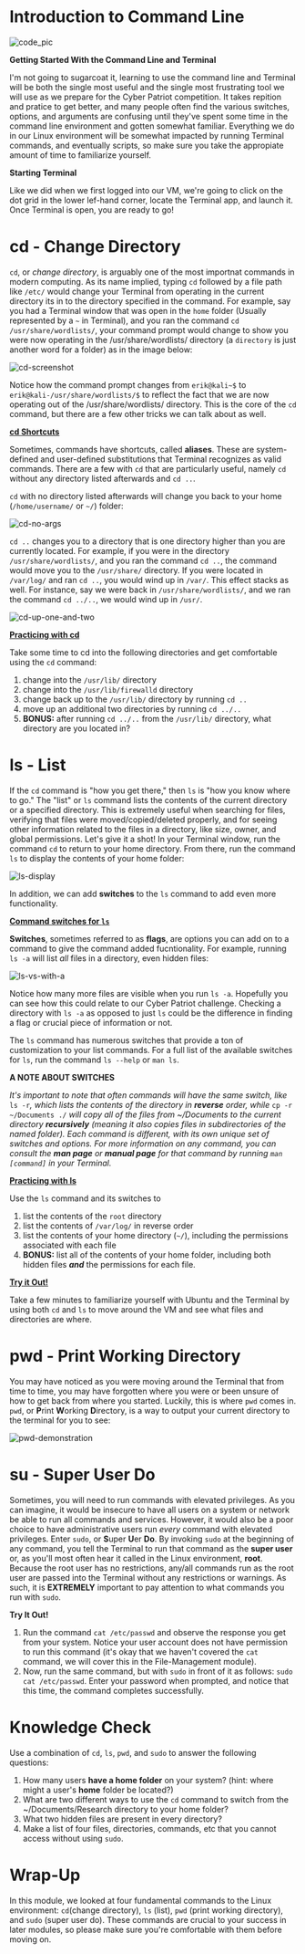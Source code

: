 # Introduction to Command Line

![code_pic](https://images.pexels.com/photos/207580/pexels-photo-207580.jpeg?cs=srgb&dl=pexels-pixabay-207580.jpg&fm=jpg)

<b>Getting Started With the Command Line and Terminal</b>

I'm not going to sugarcoat it, learning to use the command 
line and Terminal will be both the single most useful and 
the single most frustrating tool we will use as we prepare 
for the Cyber Patriot competition. It takes repition and 
pratice to get better, and many people often find the various 
switches, options, and arguments are confusing until they've 
spent some time in the command line environment and gotten 
somewhat familiar. Everything we do in our Linux environment 
will be somewhat impacted by running Terminal commands, and 
eventually scripts, so make sure you take the appropiate amount 
of time to familiarize yourself. 

<b>Starting Terminal</b>

Like we did when we first logged into our VM, we're going to click on the dot grid in the 
lower lef-hand corner, locate the Terminal app, and launch it. Once Terminal is open, you 
are ready to go! 

# cd - Change Directory

`cd`, or <i>change directory</i>, is arguably one of the most importnat commands in modern computing. 
As its name implied, typing `cd` followed by a file path like `/etc/` would change your Terminal 
from operating in the current directory its in to the directory specified in the command. For example, 
say you had a Terminal window that was open in the `home` folder (Usually represented by a `~` in 
Terminal), and you ran the command `cd /usr/share/wordlists/`, your command prompt would change to 
show you were now operating in the /usr/share/wordlists/ directory (a `directory` is just another word 
for a folder) as in the image below: 

![cd-screenshot](https://imgur.com/N2eeTwv.png)

Notice how the command prompt changes from `erik@kali~$` to `erik@kali-/usr/share/wordlists/$` to 
reflect the fact that we are now operating out of the /usr/share/wordlists/ directory. This is the 
core of the `cd` command, but there are a few other tricks we can talk about as well. 

<b><u>cd Shortcuts</b></u>

Sometimes, commands have shortcuts, called <b>aliases</b>. These are system-defined and user-defined 
substitutions that Terminal recognizes as valid commands. There are a few with `cd` that are particularly 
useful, namely `cd` without any directory listed afterwards and `cd ..`. 

`cd` with no directory listed afterwards will change you back to your home (`/home/username/` or `~/`) folder: 

![cd-no-args](https://imgur.com/I8Yg7b9.png)

`cd ..` changes you to a directory that is one directory higher than you are currently located. For example, 
if you were in the directory `/usr/share/wordlists/`, and you ran the command `cd ..`, the command would 
move you to the `/usr/share/` directory. If you were located in `/var/log/` and ran `cd ..`, you would 
wind up in `/var/`. This effect stacks as well. For instance, say we were back in `/usr/share/wordlists/`, 
and we ran the command `cd ../..`, we would wind up in `/usr/`.

![cd-up-one-and-two](https://imgur.com/CxbnmUY.png)

<b><u>Practicing with cd</b></u>

Take some time to cd into the following directories and get comfortable using the `cd` command: 

1. change into the `/usr/lib/` directory
2. change into the `/usr/lib/firewalld` directory
3. change back up to the `/usr/lib/` directory by running `cd ..`
4. move up an additional two directories by running `cd ../..`
5. <b>BONUS:</b> after running `cd ../..` from the `/usr/lib/` directory, what directory are you located in?

# ls - List

If the `cd` command is "how you get there," then `ls` is "how you know where to go." The "list" or `ls` 
command lists the contents of the current directory or a specified directory. This is extremely useful when 
searching for files, verifying that files were moved/copied/deleted properly, and for seeing other information 
related to the files in a directory, like size, owner, and global permissions. Let's give it a shot! In your 
Terminal window, run the command `cd` to return to your home directory. From there, run the command `ls` to 
display the contents of your home folder: 

![ls-display](https://imgur.com/dmMLGVh.png) 

In addition, we can add <b>switches</b> to the `ls` command to add even more functionality. 

<b><u>Command switches for `ls`</b></u>

<b>Switches</b>, sometimes referred to as <b>flags</b>, are options you can add on to a command to give the 
command added fucntionality. For example, running `ls -a` will list <i>all</i> files in a directory, even 
hidden files: 

![ls-vs-with-a](https://imgur.com/Ddd9oW1.png)

Notice how many more files are visible when you run `ls -a`. Hopefully you can see how this could relate to 
our Cyber Patriot challenge. Checking a directory with `ls -a` as opposed to just `ls` could be the difference 
in finding a flag or crucial piece of information or not. 

The `ls` command has numerous switches that provide a ton of customization to your list commands. For a full 
list of the available switches for `ls`, run the command `ls --help` or `man ls`. 

<b>A NOTE ABOUT SWITCHES</b>

<i>It's important to note that often commands will have the same switch, like</i> `ls -r`<i>, which lists the 
contents of the directory in <b>reverse</b> order, while</i> `cp -r ~/Documents ./` <i> will copy all of the files 
from ~/Documents to the current directory <b>recursively</b> (meaning it also copies files in subdirectories of 
the named folder). Each command is different, with its own unique set of switches and options. For more information 
on any command, you can consult the <b>man page</b> or <b>manual page</b> for that command by running `man [command]` 
in your Terminal.</i>

<b><u>Practicing with ls</b></u>

Use the `ls` command and its switches to 

1. list the contents of the `root` directory
2. list the contents of `/var/log/` in reverse order
3. list the contents of your home directory (`~/`), including the permissions associated with each file
4. <b>BONUS:</b> list all of the contents of your home folder, including both hidden files <b><i>and</i></b> the permissions for each file. 

<b><u>Try it Out!</b></u>

Take a few minutes to familiarize yourself with Ubuntu and the Terminal by 
using both `cd` and `ls` to move around the VM and see what files and 
directories are where. 

# pwd - Print Working Directory

You may have noticed as you were moving around the Terminal that from time to 
time, you may have forgotten where you were or been unsure of how to get back 
from where you started. Luckily, this is where `pwd` comes in. `pwd`, or 
<b>P</b>rint <b>W</b>orking <b>D</b>irectory, is a way to output your current 
directory to the terminal for you to see:

![pwd-demonstration](https://user-images.githubusercontent.com/73140219/185041301-5d4a0f96-7cd6-4a38-9382-f2d63be5cbc7.png)

# su - Super User Do

Sometimes, you will need to run commands with elevated privileges. As you can 
imagine, it would be insecure to have all users on a system or network be 
able to run all commands and services. However, it would also be a 
poor choice to have administrative users run <i>every</i> command with 
elevated privileges. Enter `sudo`, or <b>S</b>uper <b>U</b>er <b>Do</b>. 
By invoking `sudo` at the beginning of any command, you tell the Terminal to 
run that command as the <b>super user</b> or, as you'll most often hear it 
called in the Linux environment, <b>root</b>. Because the root user has no 
restrictions, any/all commands run as the root user are passed into the 
Terminal without any restrictions or warnings. As such, it is <b>EXTREMELY</b> 
important to pay attention to what commands you run with `sudo`. 

<b>Try It Out!</b>

1. Run the command `cat /etc/passwd` and observe the response you get from 
your system. Notice your user account does not have permission to run this 
command (it's okay that we haven't covered the `cat` command, we will cover 
this in the File-Management module). 
2. Now, run the same command, but with `sudo` in front of it as follows: 
`sudo cat /etc/passwd`. Enter your password when prompted, and notice that 
this time, the command completes successfully. 

# Knowledge Check

Use a combination of `cd`, `ls`, `pwd`, and `sudo` to answer the following 
questions: 

1. How many users <b>have a home folder</b> on your system? (hint: where 
might a user's <b>home</b> folder be located?)
2. What are two different ways to use the `cd` command to switch from the 
~/Documents/Research directory to your home folder? 
3. What two hidden files are present in every directory? 
4. Make a list of four files, directories, commands, etc that you cannot 
access without using `sudo`.

# Wrap-Up

In this module, we looked at four fundamental commands to the Linux 
environment: `cd`(change directory), `ls` (list), `pwd` (print 
working directory), and `sudo` (super user do). These commands are crucial to 
your success in later modules, so please make sure you're comfortable with 
them before moving on.  
